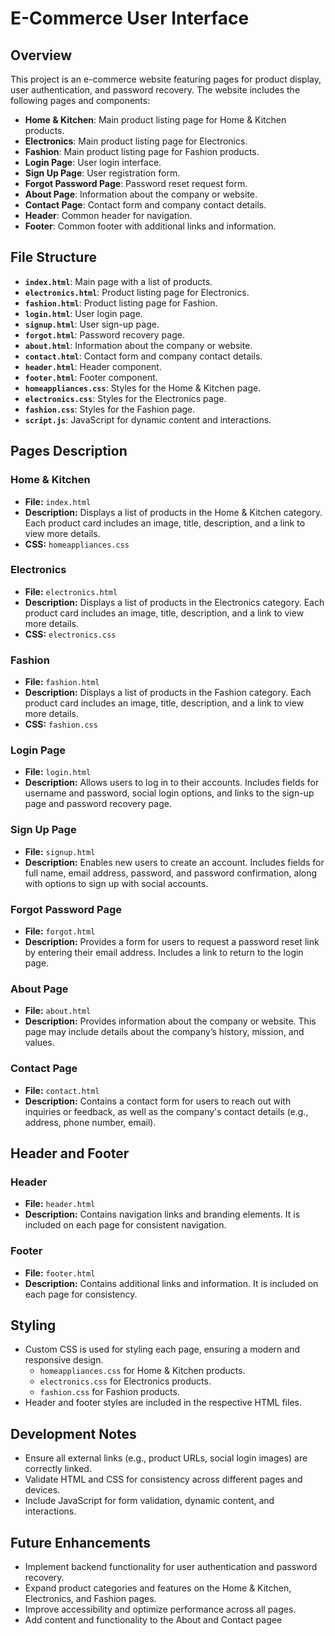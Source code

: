 # E-Commerce User Interface

## Overview

This project is an e-commerce website featuring pages for product display, user authentication, and password recovery. The website includes the following pages and components:

- **Home & Kitchen**: Main product listing page for Home & Kitchen products.
- **Electronics**: Main product listing page for Electronics.
- **Fashion**: Main product listing page for Fashion products.
- **Login Page**: User login interface.
- **Sign Up Page**: User registration form.
- **Forgot Password Page**: Password reset request form.
- **About Page**: Information about the company or website.
- **Contact Page**: Contact form and company contact details.
- **Header**: Common header for navigation.
- **Footer**: Common footer with additional links and information.

## File Structure

- **`index.html`**: Main page with a list of products.
- **`electronics.html`**: Product listing page for Electronics.
- **`fashion.html`**: Product listing page for Fashion.
- **`login.html`**: User login page.
- **`signup.html`**: User sign-up page.
- **`forgot.html`**: Password recovery page.
- **`about.html`**: Information about the company or website.
- **`contact.html`**: Contact form and company contact details.
- **`header.html`**: Header component.
- **`footer.html`**: Footer component.
- **`homeappliances.css`**: Styles for the Home & Kitchen page.
- **`electronics.css`**: Styles for the Electronics page.
- **`fashion.css`**: Styles for the Fashion page.
- **`script.js`**: JavaScript for dynamic content and interactions.

## Pages Description

### Home & Kitchen

- **File:** `index.html`
- **Description:** Displays a list of products in the Home & Kitchen category. Each product card includes an image, title, description, and a link to view more details.
- **CSS:** `homeappliances.css`
### Electronics

- **File:** `electronics.html`
- **Description:** Displays a list of products in the Electronics category. Each product card includes an image, title, description, and a link to view more details.
- **CSS:** `electronics.css`

### Fashion

- **File:** `fashion.html`
- **Description:** Displays a list of products in the Fashion category. Each product card includes an image, title, description, and a link to view more details.
- **CSS:** `fashion.css`

### Login Page

- **File:** `login.html`
- **Description:** Allows users to log in to their accounts. Includes fields for username and password, social login options, and links to the sign-up page and password recovery page.

### Sign Up Page

- **File:** `signup.html`
- **Description:** Enables new users to create an account. Includes fields for full name, email address, password, and password confirmation, along with options to sign up with social accounts.

### Forgot Password Page

- **File:** `forgot.html`
- **Description:** Provides a form for users to request a password reset link by entering their email address. Includes a link to return to the login page.

### About Page

- **File:** `about.html`
- **Description:** Provides information about the company or website. This page may include details about the company’s history, mission, and values.

### Contact Page

- **File:** `contact.html`
- **Description:** Contains a contact form for users to reach out with inquiries or feedback, as well as the company's contact details (e.g., address, phone number, email).

## Header and Footer

### Header

- **File:** `header.html`
- **Description:** Contains navigation links and branding elements. It is included on each page for consistent navigation.

### Footer

- **File:** `footer.html`
- **Description:** Contains additional links and information. It is included on each page for consistency.

## Styling

- Custom CSS is used for styling each page, ensuring a modern and responsive design.
  - `homeappliances.css` for Home & Kitchen products.
  - `electronics.css` for Electronics products.
  - `fashion.css` for Fashion products.
- Header and footer styles are included in the respective HTML files.

## Development Notes

- Ensure all external links (e.g., product URLs, social login images) are correctly linked.
- Validate HTML and CSS for consistency across different pages and devices.
- Include JavaScript for form validation, dynamic content, and interactions.

## Future Enhancements

- Implement backend functionality for user authentication and password recovery.
- Expand product categories and features on the Home & Kitchen, Electronics, and Fashion pages.
- Improve accessibility and optimize performance across all pages.
- Add content and functionality to the About and Contact pagee
